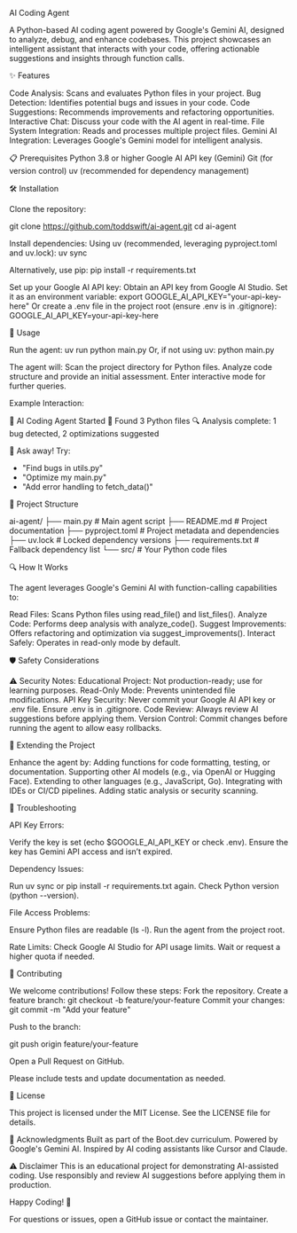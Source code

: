 AI Coding Agent

A Python-based AI coding agent powered by Google's Gemini AI, designed to analyze, debug, and enhance codebases. This project showcases an intelligent assistant that interacts with your code, offering actionable suggestions and insights through function calls.

✨ Features

Code Analysis: Scans and evaluates Python files in your project.
Bug Detection: Identifies potential bugs and issues in your code.
Code Suggestions: Recommends improvements and refactoring opportunities.
Interactive Chat: Discuss your code with the AI agent in real-time.
File System Integration: Reads and processes multiple project files.
Gemini AI Integration: Leverages Google's Gemini model for intelligent analysis.

📋 Prerequisites
Python 3.8 or higher
Google AI API key (Gemini)
Git (for version control)
uv (recommended for dependency management)

🛠️ Installation

Clone the repository:

git clone https://github.com/toddswift/ai-agent.git
cd ai-agent

Install dependencies: Using uv (recommended, leveraging pyproject.toml and uv.lock):
uv sync

Alternatively, use pip:
pip install -r requirements.txt

Set up your Google AI API key:
Obtain an API key from Google AI Studio.
Set it as an environment variable:
export GOOGLE_AI_API_KEY="your-api-key-here"
Or create a .env file in the project root (ensure .env is in .gitignore):
GOOGLE_AI_API_KEY=your-api-key-here

🚀 Usage

Run the agent:
uv run python main.py
Or, if not using uv:
python main.py

The agent will:
Scan the project directory for Python files.
Analyze code structure and provide an initial assessment.
Enter interactive mode for further queries.

Example Interaction:

🤖 AI Coding Agent Started
📁 Found 3 Python files
🔍 Analysis complete: 1 bug detected, 2 optimizations suggested

💬 Ask away! Try:
- "Find bugs in utils.py"
- "Optimize my main.py"
- "Add error handling to fetch_data()"

📂 Project Structure

ai-agent/
├── main.py              # Main agent script
├── README.md            # Project documentation
├── pyproject.toml       # Project metadata and dependencies
├── uv.lock             # Locked dependency versions
├── requirements.txt     # Fallback dependency list
└── src/                # Your Python code files

🔍 How It Works

The agent leverages Google's Gemini AI with function-calling capabilities to:

Read Files: Scans Python files using read_file() and list_files().
Analyze Code: Performs deep analysis with analyze_code().
Suggest Improvements: Offers refactoring and optimization via suggest_improvements().
Interact Safely: Operates in read-only mode by default.

🛡️ Safety Considerations

⚠️ Security Notes:
Educational Project: Not production-ready; use for learning purposes.
Read-Only Mode: Prevents unintended file modifications.
API Key Security: Never commit your Google AI API key or .env file. Ensure .env is in .gitignore.
Code Review: Always review AI suggestions before applying them.
Version Control: Commit changes before running the agent to allow easy rollbacks.

🌟 Extending the Project

Enhance the agent by:
Adding functions for code formatting, testing, or documentation.
Supporting other AI models (e.g., via OpenAI or Hugging Face).
Extending to other languages (e.g., JavaScript, Go).
Integrating with IDEs or CI/CD pipelines.
Adding static analysis or security scanning.

🐛 Troubleshooting

API Key Errors:

Verify the key is set (echo $GOOGLE_AI_API_KEY or check .env).
Ensure the key has Gemini API access and isn’t expired.

Dependency Issues:

Run uv sync or pip install -r requirements.txt again.
Check Python version (python --version).

File Access Problems:

Ensure Python files are readable (ls -l).
Run the agent from the project root.

Rate Limits:
Check Google AI Studio for API usage limits.
Wait or request a higher quota if needed.

🤝 Contributing

We welcome contributions! Follow these steps:
Fork the repository.
Create a feature branch:
git checkout -b feature/your-feature
Commit your changes:
git commit -m "Add your feature"

Push to the branch:

git push origin feature/your-feature

Open a Pull Request on GitHub.

Please include tests and update documentation as needed.

📜 License

This project is licensed under the MIT License. See the LICENSE file for details.

🙏 Acknowledgments
Built as part of the Boot.dev curriculum.
Powered by Google's Gemini AI.
Inspired by AI coding assistants like Cursor and Claude.

⚠️ Disclaimer
This is an educational project for demonstrating AI-assisted coding. Use responsibly and review AI suggestions before applying them in production.

Happy Coding! 🚀

For questions or issues, open a GitHub issue or contact the maintainer.